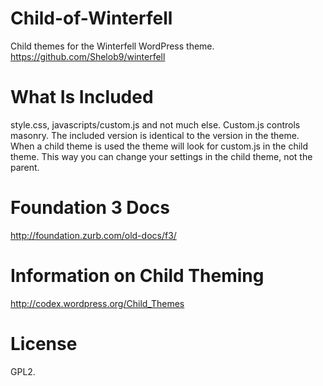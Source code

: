 Child-of-Winterfell
===================

Child themes for the Winterfell WordPress theme. https://github.com/Shelob9/winterfell

What Is Included
================
style.css, javascripts/custom.js and not much else.
Custom.js controls masonry. The included version is identical to the version in the theme. When a child theme is used the theme will look for custom.js in the child theme. This way you can change your settings in the child theme, not the parent.

Foundation 3 Docs
=================
http://foundation.zurb.com/old-docs/f3/

Information on Child Theming
===========================
http://codex.wordpress.org/Child_Themes

License
=======
GPL2.
